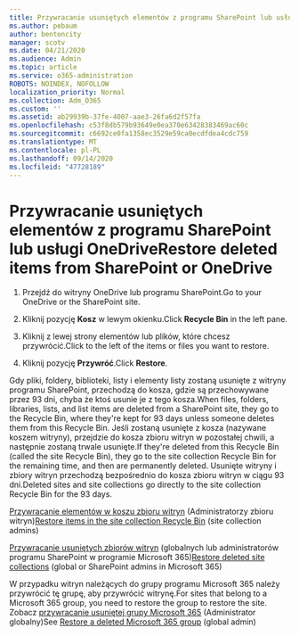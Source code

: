 ```yaml
---
title: Przywracanie usuniętych elementów z programu SharePoint lub usługi OneDrive
ms.author: pebaum
author: bentoncity
manager: scotv
ms.date: 04/21/2020
ms.audience: Admin
ms.topic: article
ms.service: o365-administration
ROBOTS: NOINDEX, NOFOLLOW
localization_priority: Normal
ms.collection: Adm_O365
ms.custom: ''
ms.assetid: ab29939b-37fe-4007-aae3-26fa6d2f57fa
ms.openlocfilehash: c53f8db579b93649e0ea370e63428383469ac60c
ms.sourcegitcommit: c6692ce0fa1358ec3529e59ca0ecdfdea4cdc759
ms.translationtype: MT
ms.contentlocale: pl-PL
ms.lasthandoff: 09/14/2020
ms.locfileid: "47728189"
---
```

# <a name="restore-deleted-items-from-sharepoint-or-onedrive"></a><span data-ttu-id="9ac3c-102">Przywracanie usuniętych elementów z programu SharePoint lub usługi OneDrive</span><span class="sxs-lookup"><span data-stu-id="9ac3c-102">Restore deleted items from SharePoint or OneDrive</span></span>

1. <span data-ttu-id="9ac3c-103">Przejdź do witryny OneDrive lub programu SharePoint.</span><span class="sxs-lookup"><span data-stu-id="9ac3c-103">Go to your OneDrive or the SharePoint site.</span></span>
    
2. <span data-ttu-id="9ac3c-104">Kliknij pozycję **Kosz** w lewym okienku.</span><span class="sxs-lookup"><span data-stu-id="9ac3c-104">Click **Recycle Bin** in the left pane.</span></span> 
    
3. <span data-ttu-id="9ac3c-105">Kliknij z lewej strony elementów lub plików, które chcesz przywrócić.</span><span class="sxs-lookup"><span data-stu-id="9ac3c-105">Click to the left of the items or files you want to restore.</span></span>
    
4. <span data-ttu-id="9ac3c-106">Kliknij pozycję **Przywróć**.</span><span class="sxs-lookup"><span data-stu-id="9ac3c-106">Click **Restore**.</span></span> 
    
<span data-ttu-id="9ac3c-107">Gdy pliki, foldery, biblioteki, listy i elementy listy zostaną usunięte z witryny programu SharePoint, przechodzą do kosza, gdzie są przechowywane przez 93 dni, chyba że ktoś usunie je z tego kosza.</span><span class="sxs-lookup"><span data-stu-id="9ac3c-107">When files, folders, libraries, lists, and list items are deleted from a SharePoint site, they go to the Recycle Bin, where they're kept for 93 days unless someone deletes them from this Recycle Bin.</span></span> <span data-ttu-id="9ac3c-108">Jeśli zostaną usunięte z kosza (nazywane koszem witryny), przejdzie do kosza zbioru witryn w pozostałej chwili, a następnie zostaną trwale usunięte.</span><span class="sxs-lookup"><span data-stu-id="9ac3c-108">If they're deleted from this Recycle Bin (called the site Recycle Bin), they go to the site collection Recycle Bin for the remaining time, and then are permanently deleted.</span></span> <span data-ttu-id="9ac3c-109">Usunięte witryny i zbiory witryn przechodzą bezpośrednio do kosza zbioru witryn w ciągu 93 dni.</span><span class="sxs-lookup"><span data-stu-id="9ac3c-109">Deleted sites and site collections go directly to the site collection Recycle Bin for the 93 days.</span></span>
  
<span data-ttu-id="9ac3c-110">[Przywracanie elementów w koszu zbioru witryn](https://go.microsoft.com/fwlink/?linkid=867800) (Administratorzy zbioru witryn)</span><span class="sxs-lookup"><span data-stu-id="9ac3c-110">[Restore items in the site collection Recycle Bin](https://go.microsoft.com/fwlink/?linkid=867800) (site collection admins)</span></span> 
  
<span data-ttu-id="9ac3c-111">[Przywracanie usuniętych zbiorów witryn](https://go.microsoft.com/fwlink/?linkid=867660) (globalnych lub administratorów programu SharePoint w programie Microsoft 365)</span><span class="sxs-lookup"><span data-stu-id="9ac3c-111">[Restore deleted site collections](https://go.microsoft.com/fwlink/?linkid=867660) (global or SharePoint admins in Microsoft 365)</span></span> 
  
<span data-ttu-id="9ac3c-112">W przypadku witryn należących do grupy programu Microsoft 365 należy przywrócić tę grupę, aby przywrócić witrynę.</span><span class="sxs-lookup"><span data-stu-id="9ac3c-112">For sites that belong to a Microsoft 365 group, you need to restore the group to restore the site.</span></span> <span data-ttu-id="9ac3c-113">Zobacz [przywracanie usuniętej grupy Microsoft 365](https://go.microsoft.com/fwlink/?linkid=867802) (Administrator globalny)</span><span class="sxs-lookup"><span data-stu-id="9ac3c-113">See [Restore a deleted Microsoft 365 group](https://go.microsoft.com/fwlink/?linkid=867802) (global admin)</span></span> 
  

